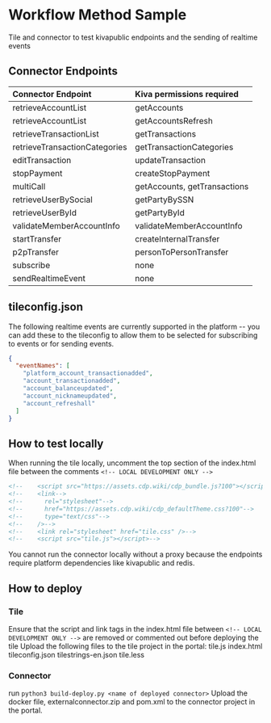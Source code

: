 # Workflow Method Sample
Tile and connector to test kivapublic endpoints and the sending of realtime events
## Connector Endpoints
| Connector Endpoint            | Kiva permissions required    | 
|:------------------------------|:-----------------------------|
| retrieveAccountList           | getAccounts                  |
| retrieveAccountList           | getAccountsRefresh           |
| retrieveTransactionList       | getTransactions              |
| retrieveTransactionCategories | getTransactionCategories     |
| editTransaction               | updateTransaction            |
| stopPayment                   | createStopPayment            |
| multiCall                     | getAccounts, getTransactions |
| retrieveUserBySocial          | getPartyBySSN                |
| retrieveUserById              | getPartyById                 |
| validateMemberAccountInfo     | validateMemberAccountInfo    |
| startTransfer                 | createInternalTransfer       |
| p2pTransfer                   | personToPersonTransfer       |
| subscribe                     | none                         |
| sendRealtimeEvent             | none                         |
## tileconfig.json
The following realtime events are currently supported in the platform -- you can add these to the tileconfig to allow them to be selected for subscribing to events or for sending events.
```json
{
  "eventNames": [
    "platform_account_transactionadded",
    "account_transactionadded",
    "account_balanceupdated",
    "account_nicknameupdated",
    "account_refreshall"
  ]
}
```
## How to test locally
When running the tile locally, uncomment the top section of the index.html file  between the comments 
`<!-- LOCAL DEVELOPMENT ONLY -->`
```html
<!--    <script src="https://assets.cdp.wiki/cdp_bundle.js?100"></script> -->
<!--    <link-->
<!--      rel="stylesheet"-->
<!--      href="https://assets.cdp.wiki/cdp_defaultTheme.css?100"-->
<!--      type="text/css"-->
<!--    />-->
<!--    <link rel="stylesheet" href="tile.css" />-->
<!--    <script src="tile.js"></script>-->
```
You cannot run the connector locally without a proxy because the endpoints require platform dependencies like kivapublic and redis.
## How to deploy
### Tile
Ensure that the script and link tags in the index.html file between `<!-- LOCAL DEVELOPMENT ONLY -->` are removed or commented out before deploying the tile
Upload the following files to the tile project in the portal:
tile.js
index.html
tileconfig.json
tilestrings-en.json
tile.less
### Connector
run `python3 build-deploy.py <name of deployed connector>`
Upload the docker file, externalconnector.zip and pom.xml to the connector project in the portal.